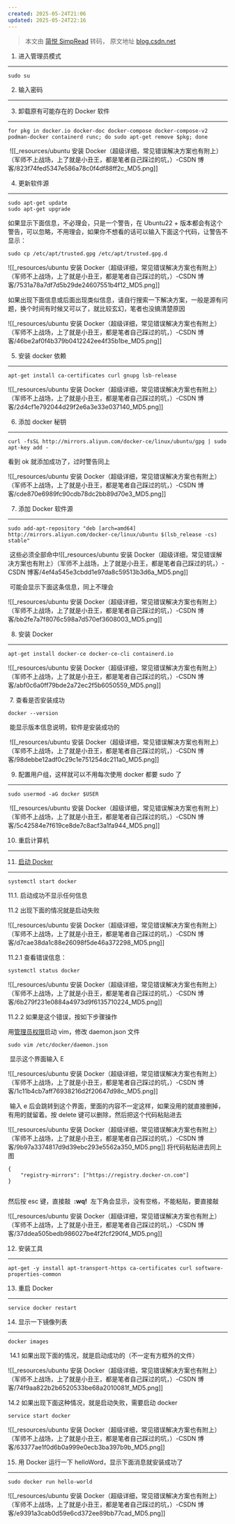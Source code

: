 ```yaml
---
created: 2025-05-24T21:06
updated: 2025-05-24T22:16
---
```

> 本文由 [简悦 SimpRead](http://ksria.com/simpread/) 转码， 原文地址 [blog.csdn.net](https://blog.csdn.net/Apricity_L/article/details/137064982)

1. 进入管理员模式
----------

```
sudo su

```

2. 输入密码
-------

3. 卸载原有可能存在的 Docker 软件
----------------------

```
for pkg in docker.io docker-doc docker-compose docker-compose-v2 podman-docker containerd runc; do sudo apt-get remove $pkg; done

```

 ![[_resources/ubuntu 安装 Docker（超级详细，常见错误解决方案也有附上）（军师不上战场，上了就是小丑王，都是笔者自己踩过的坑，）-CSDN 博客/823f74fed5347e586a78c0f4df88ff2c_MD5.png]]

4. 更新软件源
--------

```
sudo apt-get update
sudo apt-get upgrade
```

如果显示下面信息，不必理会，只是一个警告，在 Ubuntu22 + 版本都会有这个警告，可以忽略，不用理会，如果你不想看的话可以输入下面这个代码，让警告不显示：

```
sudo cp /etc/apt/trusted.gpg /etc/apt/trusted.gpg.d

```

![[_resources/ubuntu 安装 Docker（超级详细，常见错误解决方案也有附上）（军师不上战场，上了就是小丑王，都是笔者自己踩过的坑，）-CSDN 博客/7531a78a7df7d5b29de24607551b4f12_MD5.png]]

如果出现下面信息或后面出现类似信息，请自行搜索一下解决方案，一般是源有问题，换个时间有时候又可以了，就比较玄幻，笔者也没搞清楚原因

![[_resources/ubuntu 安装 Docker（超级详细，常见错误解决方案也有附上）（军师不上战场，上了就是小丑王，都是笔者自己踩过的坑，）-CSDN 博客/46be2af0f4b379b0412242ee4f35b1be_MD5.png]]

5. 安装 docker 依赖
---------------

```
apt-get install ca-certificates curl gnupg lsb-release

```

![[_resources/ubuntu 安装 Docker（超级详细，常见错误解决方案也有附上）（军师不上战场，上了就是小丑王，都是笔者自己踩过的坑，）-CSDN 博客/2d4cf1e792044d29f2e6a3e33e037140_MD5.png]]

6. 添加 docker 秘钥
---------------

```
curl -fsSL http://mirrors.aliyun.com/docker-ce/linux/ubuntu/gpg | sudo apt-key add -

```

看到 ok 就添加成功了，过时警告同上 

![[_resources/ubuntu 安装 Docker（超级详细，常见错误解决方案也有附上）（军师不上战场，上了就是小丑王，都是笔者自己踩过的坑，）-CSDN 博客/cde870e6989fc90cdb78dc2bb89d70e3_MD5.png]]

7. 添加 Docker 软件源
----------------

```
sudo add-apt-repository "deb [arch=amd64] http://mirrors.aliyun.com/docker-ce/linux/ubuntu $(lsb_release -cs) stable"

```

 这些必须全部命中![[_resources/ubuntu 安装 Docker（超级详细，常见错误解决方案也有附上）（军师不上战场，上了就是小丑王，都是笔者自己踩过的坑，）-CSDN 博客/4ef4a545e3cbdd1e97da8c59513b3d6a_MD5.png]]

 可能会显示下面这条信息，同上不理会

![[_resources/ubuntu 安装 Docker（超级详细，常见错误解决方案也有附上）（军师不上战场，上了就是小丑王，都是笔者自己踩过的坑，）-CSDN 博客/bb2fe7a7f8076c598a7d570ef3608003_MD5.png]]

8. 安装 Docker
------------

```
apt-get install docker-ce docker-ce-cli containerd.io

```

![[_resources/ubuntu 安装 Docker（超级详细，常见错误解决方案也有附上）（军师不上战场，上了就是小丑王，都是笔者自己踩过的坑，）-CSDN 博客/abf0c6a0ff79bde2a72ec2f5b6050559_MD5.png]]

 7. 查看是否安装成功

```
docker --version

```

 能显示版本信息说明，软件是安装成功的

 ![[_resources/ubuntu 安装 Docker（超级详细，常见错误解决方案也有附上）（军师不上战场，上了就是小丑王，都是笔者自己踩过的坑，）-CSDN 博客/98debbe12adf0c29c1e751254dc211a0_MD5.png]]

9. 配置用户组，这样就可以不用每次使用 docker 都要 sudo 了
-------------------------------------

```
sudo usermod -aG docker $USER

```

 ![[_resources/ubuntu 安装 Docker（超级详细，常见错误解决方案也有附上）（军师不上战场，上了就是小丑王，都是笔者自己踩过的坑，）-CSDN 博客/5c42584e7f619ce8de7c8acf3a1fa944_MD5.png]]

10. 重启计算机
---------

11. [启动 Docker](https://so.csdn.net/so/search?q=%E5%90%AF%E5%8A%A8Docker&spm=1001.2101.3001.7020)
-------------------------------------------------------------------------------------------------

```
systemctl start docker

```

11.1. 启动成功不显示任何信息

11.2 出现下面的情况就是启动失败

![[_resources/ubuntu 安装 Docker（超级详细，常见错误解决方案也有附上）（军师不上战场，上了就是小丑王，都是笔者自己踩过的坑，）-CSDN 博客/d7cae38da1c88e26098f5de46a372298_MD5.png]]

11.2.1 查看错误信息：

```
systemctl status docker

```

![[_resources/ubuntu 安装 Docker（超级详细，常见错误解决方案也有附上）（军师不上战场，上了就是小丑王，都是笔者自己踩过的坑，）-CSDN 博客/6b279f231e0884a4973d9f6135710224_MD5.png]]

11.2.2 如果是这个错误，按如下步骤操作

用[管理员权限](https://so.csdn.net/so/search?q=%E7%AE%A1%E7%90%86%E5%91%98%E6%9D%83%E9%99%90&spm=1001.2101.3001.7020)启动 vim，修改 daemon.json 文件

```
sudo vim /etc/docker/daemon.json 

```

 显示这个界面输入 E

![[_resources/ubuntu 安装 Docker（超级详细，常见错误解决方案也有附上）（军师不上战场，上了就是小丑王，都是笔者自己踩过的坑，）-CSDN 博客/1c11b4cb7aff76938216d2f20647d98c_MD5.png]]

 输入 e 后会跳转到这个界面，里面的内容不一定这样，如果没用的就直接删掉，有用的就留着。按 delete 键可以删除，然后把这个代码粘贴进去

![[_resources/ubuntu 安装 Docker（超级详细，常见错误解决方案也有附上）（军师不上战场，上了就是小丑王，都是笔者自己踩过的坑，）-CSDN 博客/9b97a3374817d9d39ebc293e5562a350_MD5.png]] 将代码粘贴进去同上图

```
{
    "registry-mirrors": ["https://registry.docker-cn.com"]
}
 
```

然后按 esc 键，直接敲  **:wq!**  左下角会显示，没有空格，不能粘贴，要直接敲

![[_resources/ubuntu 安装 Docker（超级详细，常见错误解决方案也有附上）（军师不上战场，上了就是小丑王，都是笔者自己踩过的坑，）-CSDN 博客/37ddea505bedb986027be4f2fcf290f4_MD5.png]]

12. 安装工具
--------

```
apt-get -y install apt-transport-https ca-certificates curl software-properties-common

```

13. 重启 Docker
-------------

```
service docker restart

```

14. 显示一下镜像列表
------------

```
docker images

```

 14.1 如果出现下面的情况，就是启动成功的（不一定有方框外的文件）

![[_resources/ubuntu 安装 Docker（超级详细，常见错误解决方案也有附上）（军师不上战场，上了就是小丑王，都是笔者自己踩过的坑，）-CSDN 博客/74f9aa822b2b6520533be68a2010081f_MD5.png]]

14.2 如果出现下面这种情况，就是启动失败，需要启动 docker

```
service start docker

```

![[_resources/ubuntu 安装 Docker（超级详细，常见错误解决方案也有附上）（军师不上战场，上了就是小丑王，都是笔者自己踩过的坑，）-CSDN 博客/63377ae1f0d6b0a999e0ecb3ba397b9b_MD5.png]]

15. 用 Docker 运行一下 helloWord，显示下面消息就安装成功了
----------------------------------------

```
sudo docker run hello-world

```

![[_resources/ubuntu 安装 Docker（超级详细，常见错误解决方案也有附上）（军师不上战场，上了就是小丑王，都是笔者自己踩过的坑，）-CSDN 博客/e9391a3cab0d59e6cd372ee89bb77cad_MD5.png]]